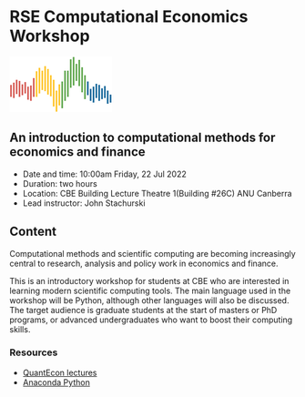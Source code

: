 # RSE Computational Economics Workshop

![](qe-logo-large.png)

## An introduction to computational methods for economics and finance

* Date and time: 10:00am Friday, 22 Jul 2022
* Duration: two hours
* Location: CBE Building Lecture Theatre 1(Building #26C) ANU Canberra
* Lead instructor: John Stachurski

## Content

Computational methods and scientific computing are becoming increasingly
central to research, analysis and policy work in economics and finance.

This is an introductory workshop for students at CBE who are interested in
learning modern scientific computing tools. The main language used in the
workshop will be Python, although other languages will also be discussed. The
target audience is graduate students at the start of masters or PhD programs,
or advanced undergraduates who want to boost their computing skills.

### Resources


* [QuantEcon lectures](https://lectures.quantecon.org/)
* [Anaconda Python](https://www.anaconda.com/distribution/)
